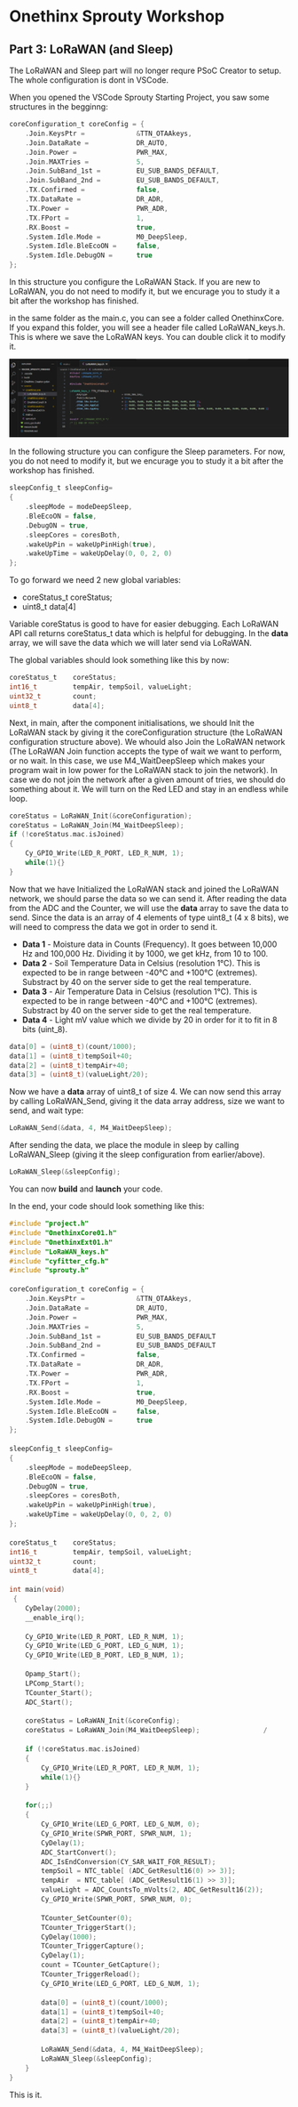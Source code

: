 # Onethinx Sprouty Workshop

## Part 3: LoRaWAN (and Sleep)

The LoRaWAN and Sleep part will no longer requre PSoC Creator to setup. The whole configuration is dont in VSCode.

When you opened the VSCode Sprouty Starting Project, you saw some structures in the begginng:

```c
coreConfiguration_t	coreConfig = {					
	.Join.KeysPtr = 			&TTN_OTAAkeys,		
	.Join.DataRate =			DR_AUTO,			
	.Join.Power =				PWR_MAX,			
	.Join.MAXTries = 			5,					
	.Join.SubBand_1st =     	EU_SUB_BANDS_DEFAULT,
	.Join.SubBand_2nd =     	EU_SUB_BANDS_DEFAULT,
	.TX.Confirmed = 			false,				
	.TX.DataRate = 				DR_ADR,				
	.TX.Power = 				PWR_ADR,			
	.TX.FPort = 				1,					
	.RX.Boost = 				true,				
	.System.Idle.Mode = 		M0_DeepSleep,		
	.System.Idle.BleEcoON =		false,				
	.System.Idle.DebugON =		true				
};
```

In this structure you configure the LoRaWAN Stack. If you are new to LoRaWAN, you do not need to modify it, but we encurage you to study it a bit after the workshop has finished.

in the same folder as the main.c, you can see a folder called OnethinxCore. If you expand this folder, you will see a header file called LoRaWAN_keys.h. This is where we save the LoRaWAN keys. You can double click it to modify it.

![Part 3 Keys](https://github.com/onethinx/Sprouty_Workshop/blob/main/img/P3Keys.png)

In the following structure you can configure the Sleep parameters. For now, you do not need to modify it, but we encurage you to study it a bit after the workshop has finished.

```c
sleepConfig_t sleepConfig=							
{
	.sleepMode = modeDeepSleep,						
	.BleEcoON = false,								
	.DebugON = true,								
	.sleepCores = coresBoth,						
	.wakeUpPin = wakeUpPinHigh(true),				
	.wakeUpTime = wakeUpDelay(0, 0, 2, 0) 			
};
```

To go forward we need 2 new global variables:
* coreStatus_t coreStatus;
* uint8_t data[4]

Variable coreStatus is good to have for easier debugging. Each LoRaWAN API call returns coreStatus_t data which is helpful for debugging. In the **data** array, we will save the data which we will later send via LoRaWAN.

The global variables should look something like this by now:

```c
coreStatus_t 	coreStatus;
int16_t 		tempAir, tempSoil, valueLight;
uint32_t 		count;
uint8_t 		data[4];
```

Next, in main, after the component initialisations, we should Init the LoRaWAN stack by giving it the coreConfiguration structure (the LoRaWAN configuration structure above). We whould also Join the LoRaWAN network (The LoRaWAN Join function accepts the type of wait we want to perform, or no wait. In this case, we use M4_WaitDeepSleep which makes your program wait in low power for the LoRaWAN stack to join the network). In case we do not join the network after a given amount of tries, we should do something about it. We will turn on the Red LED and stay in an endless while loop.

```c
coreStatus = LoRaWAN_Init(&coreConfiguration);
coreStatus = LoRaWAN_Join(M4_WaitDeepSleep);
if (!coreStatus.mac.isJoined)
{
	Cy_GPIO_Write(LED_R_PORT, LED_R_NUM, 1);
	while(1){}
}
```

Now that we have Initialized the LoRaWAN stack and joined the LoRaWAN network, we should parse the data so we can send it. After reading the data from the ADC and the Counter, we will use the **data** array to save the data to send. Since the data is an array of 4 elements of type uint8_t (4 x 8 bits), we will need to compress the data we got in order to send it. 

* **Data 1** - Moisture data in Counts (Frequency). It goes between 10,000 Hz and 100,000 Hz. Dividing it by 1000, we get kHz, from 10 to 100.
* **Data 2** - Soil Temperature Data in Celsius (resolution 1°C). This is expected to be in range between -40°C and +100°C (extremes). Substract by 40 on the server side to get the real temperature. 
* **Data 3** - Air Temperature Data in Celsius (resolution 1°C). This is expected to be in range between -40°C and +100°C (extremes). Substract by 40 on the server side to get the real temperature.
* **Data 4** - Light mV value which we divide by 20 in order for it to fit in 8 bits (uint_8).

```c
data[0] = (uint8_t)(count/1000);	
data[1] = (uint8_t)tempSoil+40;		
data[2] = (uint8_t)tempAir+40;		
data[3] = (uint8_t)(valueLight/20);	
```

Now we have a **data** array of uint8_t of size 4. We can now send this array by calling LoRaWAN_Send, giving it the data array address, size we want to send, and wait type:

```c
LoRaWAN_Send(&data, 4, M4_WaitDeepSleep);
```

After sending the data, we place the module in sleep by calling LoRaWAN_Sleep (giving it the sleep configuration from earlier/above).

```c
LoRaWAN_Sleep(&sleepConfig);
```

You can now **build** and **launch** your code.

In the end, your code should look something like this:

```c
#include "project.h"
#include "OnethinxCore01.h"
#include "OnethinxExt01.h"
#include "LoRaWAN_keys.h"
#include "cyfitter_cfg.h"
#include "sprouty.h"

coreConfiguration_t	coreConfig = {					
	.Join.KeysPtr = 			&TTN_OTAAkeys,		
	.Join.DataRate =			DR_AUTO,			
	.Join.Power =				PWR_MAX,			
	.Join.MAXTries = 			5,					
	.Join.SubBand_1st =     	EU_SUB_BANDS_DEFAULT
	.Join.SubBand_2nd =     	EU_SUB_BANDS_DEFAULT
	.TX.Confirmed = 			false,				
	.TX.DataRate = 				DR_ADR,				
	.TX.Power = 				PWR_ADR,			
	.TX.FPort = 				1,					
	.RX.Boost = 				true,				
	.System.Idle.Mode = 		M0_DeepSleep,		
	.System.Idle.BleEcoON =		false,				
	.System.Idle.DebugON =		true				
};

sleepConfig_t sleepConfig=							
{
	.sleepMode = modeDeepSleep,						
	.BleEcoON = false,								
	.DebugON = true,								
	.sleepCores = coresBoth,						
	.wakeUpPin = wakeUpPinHigh(true),				
	.wakeUpTime = wakeUpDelay(0, 0, 2, 0) 			
};

coreStatus_t 	coreStatus;
int16_t 		tempAir, tempSoil, valueLight;
uint32_t 		count;
uint8_t 		data[4];

int main(void)
 {
	CyDelay(2000);
	__enable_irq();

	Cy_GPIO_Write(LED_R_PORT, LED_R_NUM, 1);		
	Cy_GPIO_Write(LED_G_PORT, LED_G_NUM, 1);		
	Cy_GPIO_Write(LED_B_PORT, LED_B_NUM, 1);		

	Opamp_Start();									
	LPComp_Start();									
	TCounter_Start();								
	ADC_Start();									
 
	coreStatus = LoRaWAN_Init(&coreConfig);			
    coreStatus = LoRaWAN_Join(M4_WaitDeepSleep);				/

	if (!coreStatus.mac.isJoined)							
	{
		Cy_GPIO_Write(LED_R_PORT, LED_R_NUM, 1);
	 	while(1){}
	}

	for(;;)
	{
		Cy_GPIO_Write(LED_G_PORT, LED_G_NUM, 0);				
		Cy_GPIO_Write(SPWR_PORT, SPWR_NUM, 1);					
		CyDelay(1);												
		ADC_StartConvert();										
		ADC_IsEndConversion(CY_SAR_WAIT_FOR_RESULT);			
		tempSoil = NTC_table[ (ADC_GetResult16(0) >> 3)];		
		tempAir  = NTC_table[ (ADC_GetResult16(1) >> 3)];		
		valueLight = ADC_CountsTo_mVolts(2, ADC_GetResult16(2));
		Cy_GPIO_Write(SPWR_PORT, SPWR_NUM, 0);					
		
		TCounter_SetCounter(0);									
		TCounter_TriggerStart();								
		CyDelay(1000);											
		TCounter_TriggerCapture();								
		CyDelay(1);												
		count = TCounter_GetCapture();							
		TCounter_TriggerReload();								
		Cy_GPIO_Write(LED_G_PORT, LED_G_NUM, 1);				

		data[0] = (uint8_t)(count/1000);						 
		data[1] = (uint8_t)tempSoil+40;							
		data[2] = (uint8_t)tempAir+40;							
		data[3] = (uint8_t)(valueLight/20);						
		
		LoRaWAN_Send(&data, 4, M4_WaitDeepSleep);			
		LoRaWAN_Sleep(&sleepConfig);							
	}
}
```

This is it.
